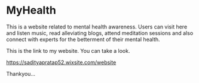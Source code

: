 # MyHealth
This is a website related to mental health awareness. Users can visit here and listen music, read alleviating blogs, attend meditation sessions and also connect with experts for the betterment of their mental health.

This is the link to my website. You can take a look.

https://sadityapratap52.wixsite.com/website

Thankyou...
